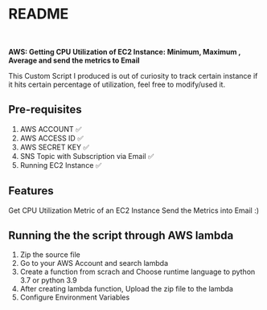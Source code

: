 # README

<br>

<b>AWS: Getting CPU Utilization of EC2 Instance: Minimum, Maximum , Average and send the metrics to Email</b>

This Custom Script I produced is out of curiosity to track certain instance if it hits certain percentage of utilization, feel free to modify/used it.

## Pre-requisites
<ol>
  <li>AWS ACCOUNT      ✅ </li>
  <li>AWS ACCESS ID     ✅ </li>
  <li>AWS SECRET KEY    ✅ </li>
  <li>SNS Topic with Subscription via Email ✅ </li>
  <li>Running EC2 Instance ✅ </li>
</ol>

## Features

Get CPU Utilization Metric of an EC2 Instance
Send the Metrics into Email :)
## Running the the script through AWS lambda
<ol>
    <li>Zip the source file</li>
    <li>Go to your AWS Account and search lambda</li>
    <li>Create a function from scrach and Choose runtime language to python 3.7 or python 3.9</li>
    <li>After creating lambda function, Upload the zip file to the lambda</li>
    <li>Configure Environment Variables</li>
</ol>



